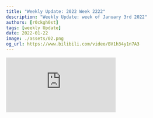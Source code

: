 ```yaml
---
title: "Weekly Update: 2022 Week 2222"
description: "Weekly Update: week of January 3rd 2022"
authors: [r0ckgh0st]
tags: [weekly Update]
date: 2022-01-22
image: ./assets/02.png
og_url: https://www.bilibili.com/video/BV1h34y1n7A3
---
```


<iframe src="https://player.bilibili.com/player.html?aid=56850347" scrolling="no" frameBorder="no" framespacing="0" allowFullScreen="false"></iframe>

<!--truncate-->


